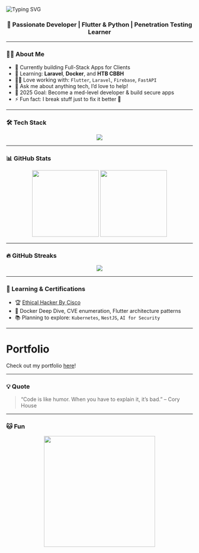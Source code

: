 <!-- Banner -->
<img src="https://readme-typing-svg.herokuapp.com?font=Fira+Code&duration=3000&pause=1000&center=true&vCenter=true&width=1000&lines=Hi+%F0%9F%91%8B%2C+I'm+IMAD+EL+KADI!;+Flutter+%7C+Laravel+%7C+Cybersecurity+Enthusiast;Building+cool+things+with+code..." alt="Typing SVG" />


<h3 align="center">🚀 Passionate Developer | Flutter & Python | Penetration Testing Learner</h3>

---

### 👨‍💻 About Me

- 🔭 Currently building Full-Stack Apps for Clients
- 🧠 Learning: **Laravel**, **Docker**, and **HTB CBBH**
- 🧑‍💻 Love working with: `Flutter`, `Laravel`, `Firebase`, `FastAPI`
- 💬 Ask me about anything tech, I’d love to help!
- 🎯 2025 Goal: Become a med-level developer & build secure apps
- ⚡ Fun fact: I break stuff just to fix it better 🔐

---

### 🛠️ Tech Stack

<p align="center">
  <img src="https://skillicons.dev/icons?i=dart,flutter,laravel,php,mysql,firebase,docker,python,fastapi,git,github" />
</p>

---

### 📊 GitHub Stats

<div align="center">
  <img src="https://github-readme-stats.vercel.app/api?username=roxm337&show_icons=true&theme=radical" height="180px"/>
  <img src="https://github-readme-stats.vercel.app/api/top-langs/?username=roxm337&layout=compact&theme=radical" height="180px"/>
</div>

---

### 🔥 GitHub Streaks

<p align="center">
  <img src="https://github-readme-streak-stats.herokuapp.com/?user=roxm337&theme=tokyonight" />
</p>

---


### 🧠 Learning & Certifications

- 🏆 [Ethical Hacker By Cisco](https://www.credly.com/badges/88055b15-7a1a-40e2-99a2-507bd76339ef/public_url)
- 📘 Docker Deep Dive, CVE enumeration, Flutter architecture patterns
- 📚 Planning to explore: `Kubernetes`, `NestJS`, `AI for Security`

---

# Portfolio

Check out my portfolio [here](https://imad-elkadi-portfolio.web.app)!

---

### 💡 Quote

> “Code is like humor. When you have to explain it, it’s bad.” – Cory House

---

### 🐱 Fun

<p align="center">
  <img src="https://media.giphy.com/media/qgQUggAC3Pfv687qPC/giphy.gif" width="300"/>
</p>
